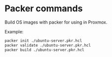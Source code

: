 # Packer commands

Build OS images with packer for using in Proxmox.

Example:
```bash
packer init ./ubuntu-server.pkr.hcl
packer validate ./ubuntu-server.pkr.hcl
packer build ./ubuntu-server.pkr.hcl
```
